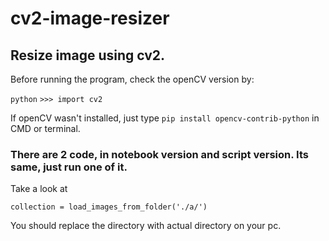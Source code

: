 # cv2-image-resizer
## Resize image using cv2.

Before running the program, check the openCV version by:

`python`
`>>> import cv2`

If openCV wasn't installed, just type `pip install opencv-contrib-python` in CMD or terminal.

### There are 2 code, in notebook version and script version. Its same, just run one of it. 

Take a look at

```
collection = load_images_from_folder('./a/') 
```
You should replace the directory with actual directory on your pc. 
